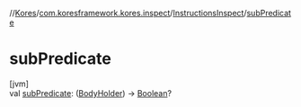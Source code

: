 //[Kores](../../../index.md)/[com.koresframework.kores.inspect](../index.md)/[InstructionsInspect](index.md)/[subPredicate](sub-predicate.md)

# subPredicate

[jvm]\
val [subPredicate](sub-predicate.md): ([BodyHolder](../../com.koresframework.kores.base/-body-holder/index.md)) -> [Boolean](https://kotlinlang.org/api/latest/jvm/stdlib/kotlin/-boolean/index.html)?
